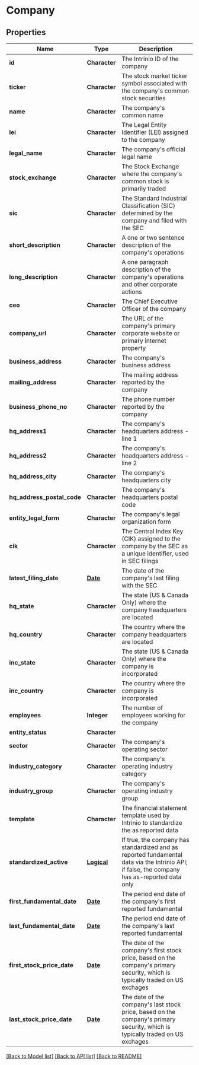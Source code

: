 # Company

[//]: # (CLASS:IntrinioSDK::Company)

[//]: # (KIND:object)

## Properties

[//]: # (START_DEFINITION)

Name | Type | Description
------------ | ------------- | -------------
**id** | **Character** | The Intrinio ID of the company &nbsp;
**ticker** | **Character** | The stock market ticker symbol associated with the company&#39;s common stock securities &nbsp;
**name** | **Character** | The company&#39;s common name &nbsp;
**lei** | **Character** | The Legal Entity Identifier (LEI) assigned to the company &nbsp;
**legal_name** | **Character** | The company&#39;s official legal name &nbsp;
**stock_exchange** | **Character** | The Stock Exchange where the company&#39;s common stock is primarily traded &nbsp;
**sic** | **Character** | The Standard Industrial Classification (SIC) determined by the company and filed with the SEC &nbsp;
**short_description** | **Character** | A one or two sentence description of the company&#39;s operations &nbsp;
**long_description** | **Character** | A one paragraph description of the company&#39;s operations and other corporate actions &nbsp;
**ceo** | **Character** | The Chief Executive Officer of the company &nbsp;
**company_url** | **Character** | The URL of the company&#39;s primary corporate website or primary internet property &nbsp;
**business_address** | **Character** | The company&#39;s business address &nbsp;
**mailing_address** | **Character** | The mailing address reported by the company &nbsp;
**business_phone_no** | **Character** | The phone number reported by the company &nbsp;
**hq_address1** | **Character** | The company&#39;s headquarters address - line 1 &nbsp;
**hq_address2** | **Character** | The company&#39;s headquarters address - line 2 &nbsp;
**hq_address_city** | **Character** | The company&#39;s headquarters city &nbsp;
**hq_address_postal_code** | **Character** | The company&#39;s headquarters postal code &nbsp;
**entity_legal_form** | **Character** | The company&#39;s legal organization form &nbsp;
**cik** | **Character** | The Central Index Key (CIK) assigned to the company by the SEC as a unique identifier, used in SEC filings &nbsp;
**latest_filing_date** | [**Date**](Date.md) | The date of the company&#39;s last filing with the SEC &nbsp;
**hq_state** | **Character** | The state (US &amp; Canada Only) where the company headquarters are located &nbsp;
**hq_country** | **Character** | The country where the company headquarters are located &nbsp;
**inc_state** | **Character** | The state (US &amp; Canada Only) where the company is incorporated &nbsp;
**inc_country** | **Character** | The country where the company is incorporated &nbsp;
**employees** | **Integer** | The number of employees working for the company &nbsp;
**entity_status** | **Character** |  &nbsp;
**sector** | **Character** | The company&#39;s operating sector &nbsp;
**industry_category** | **Character** | The company&#39;s operating industry category &nbsp;
**industry_group** | **Character** | The company&#39;s operating industry group &nbsp;
**template** | **Character** | The financial statement template used by Intrinio to standardize the as reported data &nbsp;
**standardized_active** | [**Logical**](Logical.md) | If true, the company has standardized and as reported fundamental data via the Intrinio API; if false, the company has as-reported data only &nbsp;
**first_fundamental_date** | [**Date**](Date.md) | The period end date of the company&#39;s first reported fundamental &nbsp;
**last_fundamental_date** | [**Date**](Date.md) | The period end date of the company&#39;s last reported fundamental &nbsp;
**first_stock_price_date** | [**Date**](Date.md) | The date of the company&#39;s first stock price, based on the company&#39;s primary security, which is typically traded on US exchages &nbsp;
**last_stock_price_date** | [**Date**](Date.md) | The date of the company&#39;s last stock price, based on the company&#39;s primary security, which is typically traded on US exchages &nbsp;

[//]: # (END_DEFINITION)


[//]: # (CONTAINED_CLASS:IntrinioSDK::Date)


[//]: # (CONTAINED_CLASS:IntrinioSDK::Logical)


[//]: # (CONTAINED_CLASS:IntrinioSDK::Date)


[//]: # (CONTAINED_CLASS:IntrinioSDK::Date)


[//]: # (CONTAINED_CLASS:IntrinioSDK::Date)


[//]: # (CONTAINED_CLASS:IntrinioSDK::Date)


[[Back to Model list]](../README.md#documentation-for-models) [[Back to API list]](../README.md#documentation-for-api-endpoints) [[Back to README]](../README.md)


